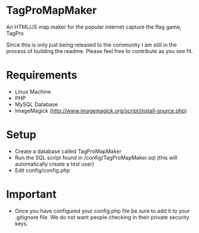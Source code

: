 # TagProMapMaker
An HTML/JS map maker for the popular internet capture the flag game, TagPro

Since this is only just being released to the community I am still in the process of building the readme.  Please feel free to contribute as you see fit.

# Requirements

* Linux Machine
* PHP
* MySQL Database
* ImageMagick (http://www.imagemagick.org/script/install-source.php)

# Setup

* Create a database called TagProMapMaker
* Run the SQL script found in /config/TagProMapMaker.sql (this will automatically create a test user)
* Edit config/config.php

# Important

* Once you have configured your config.php file be sure to add it to your .gitignore file.  We do not want people checking in their private security keys.
